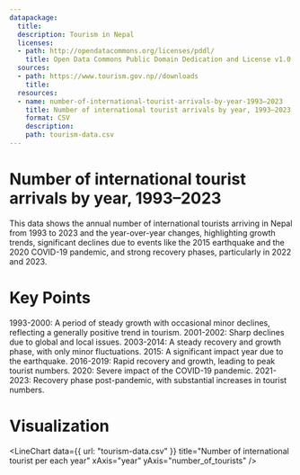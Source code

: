 ```yaml
---
datapackage:
  title:
  description: Tourism in Nepal
  licenses:
  - path: http://opendatacommons.org/licenses/pddl/
    title: Open Data Commons Public Domain Dedication and License v1.0
  sources:
  - path: https://www.tourism.gov.np//downloads
    title: 
  resources:
  - name: number-of-international-tourist-arrivals-by-year-1993–2023
    title: Number of international tourist arrivals by year, 1993–2023
    format: CSV
    description: 
    path: tourism-data.csv
---
```



# Number of international tourist arrivals by year, 1993–2023
This data shows the annual number of international tourists arriving in Nepal from 1993 to 2023 and the year-over-year changes, highlighting growth trends, significant declines due to events like the 2015 earthquake and the 2020 COVID-19 pandemic, and strong recovery phases, particularly in 2022 and 2023.

# Key Points
1993-2000: A period of steady growth with occasional minor declines, reflecting a generally positive trend in tourism.
2001-2002: Sharp declines due to global and local issues.
2003-2014: A steady recovery and growth phase, with only minor fluctuations.
2015: A significant impact year due to the earthquake.
2016-2019: Rapid recovery and growth, leading to peak tourist numbers.
2020: Severe impact of the COVID-19 pandemic.
2021-2023: Recovery phase post-pandemic, with substantial increases in tourist numbers.

# Visualization 

<LineChart
  data={{
    url: "tourism-data.csv"
  }}
  title="Number of international tourist per each year"
  xAxis="year"
  yAxis="number_of_tourists"
/>
